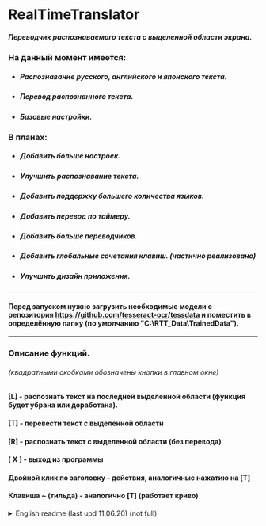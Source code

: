 # RealTimeTranslator
##### Переводчик распознаваемого текста с выделенной области экрана.  
### На данный момент имеется:
- ##### Распознавание русского, английского и японского текста.
- ##### Перевод распознанного текста.
- ##### Базовые настройки.
### В планах:
- ##### Добавить больше настроек.
- ##### Улучшить распознавание текста.
- ##### Добавить поддержку большего количества языков.
- ##### Добавить перевод по таймеру.
- ##### Добавить больше переводчиков.
- ##### Добавить глобальные сочетания клавиш. (частично реализовано)
- ##### Улучшить дизайн приложения.
---
#### Перед запуском нужно загрузить необходимые модели с репозитория https://github.com/tesseract-ocr/tessdata и поместить в определённую папку (по умолчанию "C:\RTT_Data\TrainedData").
---

### Описание функций. 
###### (квадратными скобками обозначены кнопки в главном окне)
#### [L] - распознать текст на последней выделенной области (функция будет убрана или доработана).
#### [T] - перевести текст с выделенной области
#### [R] - распознать текст с выделенной области (без перевода)
#### [ X ] - выход из программы
#### Двойной клик по заголовку - действия, аналогичные нажатию на [T]
#### Клавиша ~ (тильда) - аналогично [T] (работает криво)

<details>
  <summary>English readme (last upd 11.06.20) (not full)</summary>
  The translator of the recognizable text from the selected area of the screen.  <br>
  At the moment is available: <br>
-  Recognition of the Russian, English and Japanese text. <br>
-  Translate of the recognized text.<br>
-  Basic settings.<br>
  In plans:<br>
-  Add more settings.<br>
-  Improve text recognition.<br>
-  Add support for more languages.<br>
-  Add more thanslators.<br>
-  Add global keyboard shortcuts.<br>
-  Improve the app design.<br>
<hr>
Before start you need to load necessary models from the repository https://github.com/tesseract-ocr/tessdata and place in a certain folder (by default it's "C:\RTT_Data\TrainedData").
</details>
